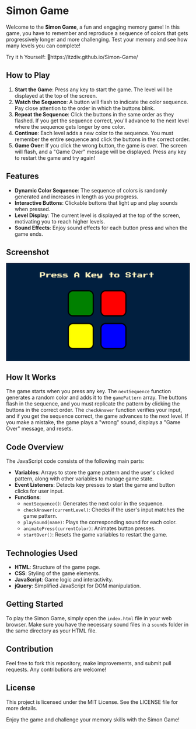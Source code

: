 <!DOCTYPE html>
<html lang="en">
<head>
    <meta charset="UTF-8">
    <meta name="viewport" content="width=device-width, initial-scale=1.0">
    
</head>
<body>

<h1>Simon Game</h1>

<p>Welcome to the <strong>Simon Game</strong>, a fun and engaging memory game! In this game, you have to remember and reproduce a sequence of colors that gets progressively longer and more challenging. Test your memory and see how many levels you can complete!</p>
<p>Try it h Yourself: 🔗https://itzdiv.github.io/Simon-Game/</p>

<h2>How to Play</h2>
<ol>
    <li><strong>Start the Game</strong>: Press any key to start the game. The level will be displayed at the top of the screen.</li>
    <li><strong>Watch the Sequence</strong>: A button will flash to indicate the color sequence. Pay close attention to the order in which the buttons blink.</li>
    <li><strong>Repeat the Sequence</strong>: Click the buttons in the same order as they flashed. If you get the sequence correct, you'll advance to the next level where the sequence gets longer by one color.</li>
    <li><strong>Continue</strong>: Each level adds a new color to the sequence. You must remember the entire sequence and click the buttons in the correct order.</li>
    <li><strong>Game Over</strong>: If you click the wrong button, the game is over. The screen will flash, and a "Game Over" message will be displayed. Press any key to restart the game and try again!</li>
</ol>

<h2>Features</h2>
<ul>
    <li><strong>Dynamic Color Sequence</strong>: The sequence of colors is randomly generated and increases in length as you progress.</li>
    <li><strong>Interactive Buttons</strong>: Clickable buttons that light up and play sounds when pressed.</li>
    <li><strong>Level Display</strong>: The current level is displayed at the top of the screen, motivating you to reach higher levels.</li>
    <li><strong>Sound Effects</strong>: Enjoy sound effects for each button press and when the game ends.</li>
</ul>

<h2>Screenshot</h2>
<p><img src="https://github.com/itzdiv/Simon-Game/blob/main/render_images/image.png" alt="Game Screenshot"></p>


<h2>How It Works</h2>
<p>The game starts when you press any key. The <code>nextSequence</code> function generates a random color and adds it to the <code>gamePattern</code> array. The buttons flash in the sequence, and you must replicate the pattern by clicking the buttons in the correct order. The <code>checkAnswer</code> function verifies your input, and if you get the sequence correct, the game advances to the next level. If you make a mistake, the game plays a "wrong" sound, displays a "Game Over" message, and resets.</p>

<h2>Code Overview</h2>
<p>The JavaScript code consists of the following main parts:</p>
<ul>
    <li><strong>Variables</strong>: Arrays to store the game pattern and the user's clicked pattern, along with other variables to manage game state.</li>
    <li><strong>Event Listeners</strong>: Detects key presses to start the game and button clicks for user input.</li>
    <li><strong>Functions</strong>:
        <ul>
            <li><code>nextSequence()</code>: Generates the next color in the sequence.</li>
            <li><code>checkAnswer(currentLevel)</code>: Checks if the user's input matches the game pattern.</li>
            <li><code>playSound(name)</code>: Plays the corresponding sound for each color.</li>
            <li><code>animatePress(currentColor)</code>: Animates button presses.</li>
            <li><code>startOver()</code>: Resets the game variables to restart the game.</li>
        </ul>
    </li>
</ul>

<h2>Technologies Used</h2>
<ul>
    <li><strong>HTML</strong>: Structure of the game page.</li>
    <li><strong>CSS</strong>: Styling of the game elements.</li>
    <li><strong>JavaScript</strong>: Game logic and interactivity.</li>
    <li><strong>jQuery</strong>: Simplified JavaScript for DOM manipulation.</li>
</ul>

<h2>Getting Started</h2>
<p>To play the Simon Game, simply open the <code>index.html</code> file in your web browser. Make sure you have the necessary sound files in a <code>sounds</code> folder in the same directory as your HTML file.</p>

<h2>Contribution</h2>
<p>Feel free to fork this repository, make improvements, and submit pull requests. Any contributions are welcome!</p>

<h2>License</h2>
<p>This project is licensed under the MIT License. See the LICENSE file for more details.</p>

<p>Enjoy the game and challenge your memory skills with the Simon Game!</p>

</body>
</html>
